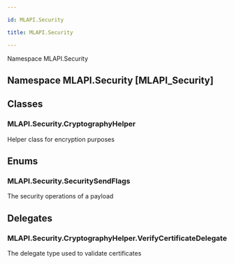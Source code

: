 ```yaml
---

id: MLAPI.Security

title: MLAPI.Security

---
```


Namespace MLAPI.Security

## Namespace MLAPI.Security [MLAPI_Security]

<div class="markdown level0 summary" markdown="1">

</div>

<div class="markdown level0 conceptual" markdown="1">

</div>

<div class="markdown level0 remarks" markdown="1">

</div>

## Classes

### MLAPI.Security.CryptographyHelper

<div class="section" markdown="1">

Helper class for encryption purposes

</div>

## Enums

### MLAPI.Security.SecuritySendFlags

<div class="section" markdown="1">

The security operations of a payload

</div>

## Delegates

### MLAPI.Security.CryptographyHelper.VerifyCertificateDelegate

<div class="section" markdown="1">

The delegate type used to validate certificates

</div>
